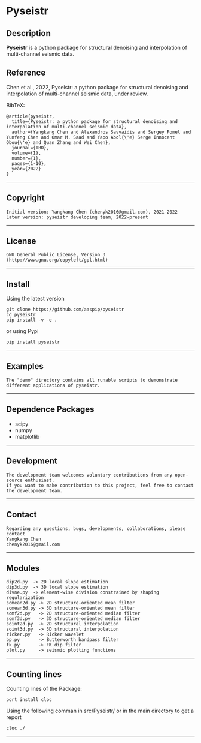 **Pyseistr**
======

## Description

**Pyseistr** is a python package for structural denoising and interpolation of multi-channel seismic data. 

## Reference
Chen et al., 2022, Pyseistr: a python package for structural denoising and interpolation of multi-channel seismic data, under review. 

BibTeX:

	@article{pyseistr,
	  title={Pyseistr: a python package for structural denoising and interpolation of multi-channel seismic data},
	  author={Yangkang Chen and Alexandros Savvaidis and Sergey Fomel and Yunfeng Chen and Omar M. Saad and Yapo Abol{\'e} Serge Innocent Obou{\'e} and Quan Zhang and Wei Chen},
	  journal={TBD},
	  volume={1},
	  number={1},
	  pages={1-10},
	  year={2022}
	}

-----------
## Copyright
    Initial version: Yangkang Chen (chenyk2016@gmail.com), 2021-2022
	Later version: pyseistr developing team, 2022-present
-----------

## License
    GNU General Public License, Version 3
    (http://www.gnu.org/copyleft/gpl.html)   

-----------

## Install
Using the latest version

    git clone https://github.com/aaspip/pyseistr
    cd pyseistr
    pip install -v -e .
or using Pypi

    pip install pyseistr

-----------
## Examples
    The "demo" directory contains all runable scripts to demonstrate different applications of pyseistr. 

-----------
## Dependence Packages
* scipy 
* numpy 
* matplotlib

-----------
## Development
    The development team welcomes voluntary contributions from any open-source enthusiast. 
    If you want to make contribution to this project, feel free to contact the development team. 

-----------
## Contact
    Regarding any questions, bugs, developments, collaborations, please contact  
    Yangkang Chen
    chenyk2016@gmail.com

-----------
## Modules
    dip2d.py  -> 2D local slope estimation
    dip3d.py  -> 3D local slope estimation
    divne.py  -> element-wise division constrained by shaping regularization
    somean2d.py -> 2D structure-oriented mean filter 
    somean3d.py -> 3D structure-oriented mean filter 
    somf2d.py 	-> 2D structure-oriented median filter 
    somf3d.py 	-> 3D structure-oriented median filter 
    soint2d.py  -> 2D structural interpolation
    soint3d.py  -> 3D structural interpolation
    ricker.py	-> Ricker wavelet
    bp.py		-> Butterworth bandpass filter
    fk.py		-> FK dip filter
    plot.py		-> seismic plotting functions
    
-----------
## Counting lines
Counting lines of the Package:

    port install cloc

Using the following comman in src/Pyseistr/ or in the main directory to get a report

    cloc ./

-----------

